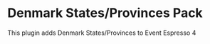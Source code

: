 Denmark States/Provinces Pack
=============================

This plugin adds Denmark States/Provinces to Event Espresso 4
